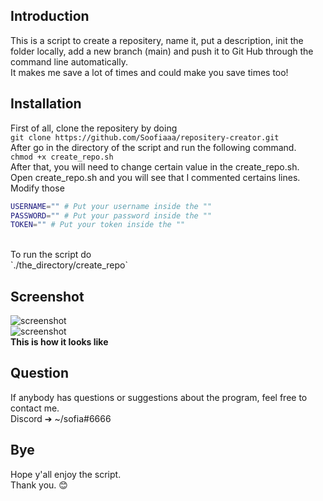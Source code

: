 ## Introduction
This is a script to create a repositery, name it, put a description, init the folder locally, add a new branch (main) and push it to Git Hub through the command line automatically. <br/>
It makes me save a lot of times and could make you save times too! <br/>

## Installation
First of all, clone the repositery by doing <br/>
`git clone https://github.com/Soofiaaa/repositery-creator.git` <br/>
After go in the directory of the script and run the following command. <br/>
`chmod +x create_repo.sh` <br/>
After that, you will need to change certain value in the create_repo.sh. <br/>
Open create_repo.sh and you will see that I commented certains lines. <br/>
Modify those <br/>

```bash
USERNAME="" # Put your username inside the ""
PASSWORD="" # Put your password inside the ""
TOKEN="" # Put your token inside the "" 
``` 
<br/>
To run the script do <br/>
`./the_directory/create_repo`

## Screenshot
![screenshot](https://github.com/Soofiaaa/repositery-creator/blob/main/Screenshot/Screenshot.png) <br/>
![screenshot](https://github.com/Soofiaaa/repositery-creator/blob/main/Screenshot/Screenshot1.png) <br/>
**This is how it looks like**

## Question
If anybody has questions or suggestions about the program, feel free to contact me. <br/>
Discord ➔ ~/sofia#6666 <br/>

## Bye
Hope y'all enjoy the script. <br/>
Thank you. :blush:
